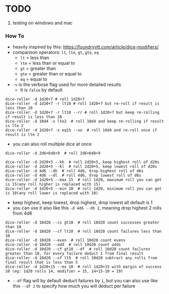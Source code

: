 # TODO
1. testing on windows and mac

### How To
* heavily inspired by this: https://foundryvtt.com/article/dice-modifiers/
* comparison operators: `lt`, `lte`, `gt`, `gte`, `eq`
  * `lt` = less than
  * `lte` = less than or equal to
  * `gt` = greater than
  * `gte` = greater than or equal to
  * `eq` = equal to
* `-v` is the verbose flag used for more detailed results
  * It is `false` by default
```shell
dice-roller -d 1d20+7 # roll 1d20+7
dice-roller -d 1d20+7 -r lt10 # roll 1d20+7 but re-roll if result is less than 10
dice-roller -d 1d20+7 -r lt10 --rr # roll 1d20+7 but keep re-rolling if result is less than 10
dice-roller -d 10d4 -x lte2  # roll 10d4 and keep re-rolling if result is lte 2
dice-roller -d 1d20+7 -x eq15 --xo  # roll 10d4 and re-roll once if result is lte 2
```
* you can also roll multiple dice at once
```shell
dice-roller -d 2d6+6d8+9  # roll 2d6+6d8+9
```

```shell
dice-roller -d 2d20+5 --kh  # roll 2d20+5, keep highest roll of d20s
dice-roller -d 2d20+5 --kl  # roll 2d20+5, keep lowest roll of d20s
dice-roller -d 4d6 --dh  # roll 4d6, drop highest roll of d6s
dice-roller -d 4d6 --dl  # roll 4d6, drop lowest roll of d6s
dice-roller -d 1d20+5 --max 15  # roll 1d20, maximum roll you can get is 15(any roll higher is replaced with 15)
dice-roller -d 1d20+5 --min 10  # roll 1d20, minimum roll you can get is 10(any roll lower is replaced with 10)
```
* keep highest, keep lowest, drop highest, drop lowest all default is 1
* you can use it also like this `-d 4d6 --dh 2`, meaning drop highest 2 rolls from 4d6

```shell
dice-roller -d 10d20 --cs gt10  # roll 10d20 count successes greater than 10
dice-roller -d 10d20 --cf lt10  # roll 10d20 count failures less than 10
dice-roller -d 10d20 --even  # roll 10d20 count evens
dice-roller -d 10d20 --odd  # roll 10d20 count odds
dice-roller -d 10d20 --cf gt10 --df  # roll 10d20 count failures greater than 10, for every failure deduct 1 from final result
dice-roller -d 10d20 --sf lt5  # roll 10d20 subtract any rolls from final result that is less than 5
dice-roller -d 1d20+15 --ms 10  # roll 1d20+15 with margin of success 10 (eg: 1d20 rolls 14, modifier = 15, 14+15-10 = 19)
```
* `--df` flag will by default deduct failures by `1`, but you can also use like this `--df 2` to specify how much you will deduct per failure
